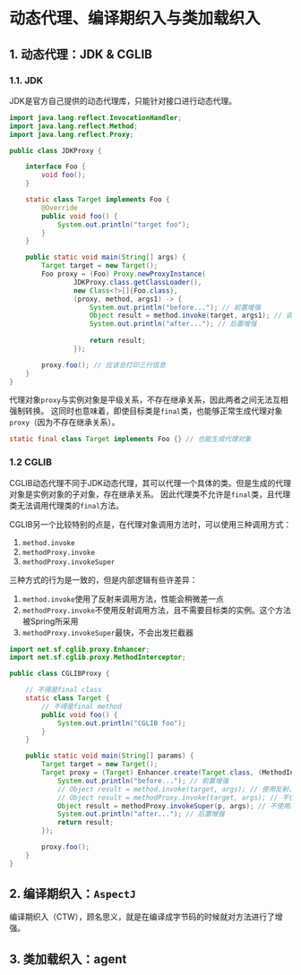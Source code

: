# 动态代理、编译期织入与类加载织入

## 1. 动态代理：JDK & CGLIB
### 1.1. JDK
JDK是官方自己提供的动态代理库，只能针对接口进行动态代理。

```java
import java.lang.reflect.InvocationHandler;
import java.lang.reflect.Method;
import java.lang.reflect.Proxy;

public class JDKProxy {

    interface Foo {
        void foo();
    }

    static class Target implements Foo {
        @Override
        public void foo() {
            System.out.println("target foo");
        }
    }

    public static void main(String[] args) {
        Target target = new Target();
        Foo proxy = (Foo) Proxy.newProxyInstance(
                JDKProxy.class.getClassLoader(),
                new Class<?>[]{Foo.class},
                (proxy, method, args1) -> {
                    System.out.println("before..."); // 前置增强
                    Object result = method.invoke(target, args1); // 调用方法
                    System.out.println("after..."); // 后置增强
                    
                    return result;
                });

        proxy.foo(); // 应该会打印三行信息
    }
}
```
代理对象`proxy`与实例对象是平级关系，不存在继承关系，因此两者之间无法互相强制转换。
这同时也意味着，即使目标类是`final`类，也能够正常生成代理对象`proxy`（因为不存在继承关系）。
```java
static final class Target implements Foo {} // 也能生成代理对象
```

### 1.2 CGLIB
CGLIB动态代理不同于JDK动态代理，其可以代理一个具体的类。但是生成的代理对象是实例对象的子对象，存在继承关系。
因此代理类不允许是`final`类，且代理类无法调用代理类的`final`方法。

CGLIB另一个比较特别的点是，在代理对象调用方法时，可以使用三种调用方式：
1. `method.invoke`
2. `methodProxy.invoke`
3. `methodProxy.invokeSuper`

三种方式的行为是一致的，但是内部逻辑有些许差异：
1. `method.invoke`使用了反射来调用方法，性能会稍微差一点
2. `methodProxy.invoke`不使用反射调用方法，且不需要目标类的实例。这个方法被Spring所采用
3. `methodProxy.invokeSuper`最快，不会出发拦截器

```java
import net.sf.cglib.proxy.Enhancer;
import net.sf.cglib.proxy.MethodInterceptor;

public class CGLIBProxy {

    // 不得是final class
    static class Target {
        // 不得是final method
        public void foo() {
            System.out.println("CGLIB foo");
        }
    }

    public static void main(String[] params) {
        Target target = new Target();
        Target proxy = (Target) Enhancer.create(Target.class, (MethodInterceptor) (p, method, args, methodProxy) -> {
            System.out.println("before..."); // 前置增强
            // Object result = method.invoke(target, args); // 使用反射，性能会弱一点
            // Object result = methodProxy.invoke(target, args); // 不使用反射 -> Spring用的
            Object result = methodProxy.invokeSuper(p, args); // 不使用反射，不需要目标，代理自己
            System.out.println("after..."); // 后置增强
            return result;
        });

        proxy.foo();
    }
}
```

## 2. 编译期织入：`AspectJ`
编译期织入（CTW），顾名思义，就是在编译成字节码的时候就对方法进行了增强。


## 3. 类加载织入：agent

